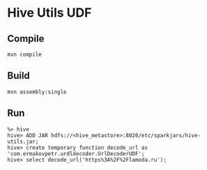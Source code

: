 # Hive Utils UDF

## Compile

```
mvn compile
```

## Build
```
mvn assembly:single
```

## Run

```
%> hive
hive> ADD JAR hdfs://<hive_metastore>:8020/etc/sparkjars/hive-utils.jar;
hive> create temporary function decode_url as 'com.ermakovpetr.urdldecoder.UrlDecoderUDF';
hive> select decode_url('https%3A%2F%2Flamoda.ru');
```
